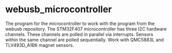 # webusb_microcontroller
The program for the microcontroller to work with the program from the webusb repository. The STM32F407 microcontroller has three I2C hardware channels. These channels are polled in parallel via interrupts. Sensors within the same channel are polled sequentially. Work with QMC5883L and TLV493D_A1B6 magnet sensors.
